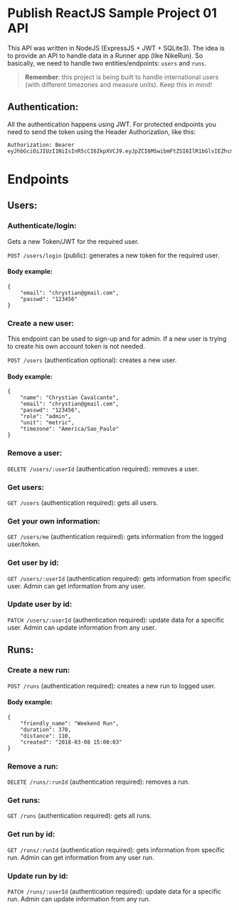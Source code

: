 # Publish ReactJS Sample Project 01 API


This API was written in NodeJS (ExpressJS + JWT + SQLite3). The idea is to provide an API to handle data in a Runner app (like NikeRun). So basically, we need to handle two entities/endpoints: `users` and `runs`.

>**Remember**: this project is being built to handle international users (with different timezones and measure units). Keep this in mind!

## Authentication:

All the authentication happens using JWT. For protected endpoints you need to send the token using the Header Authorization, like this:

```
Authorization: Bearer eyJhbGciOiJIUzI1NiIsInR5cCI6IkpXVCJ9.eyJpZCI6MSwibmFtZSI6IlR1bGlvIEZhcmlhIiwiZW1haWwiOiJ0dWxpb2ZhcmlhQGRldnBsZW5vLmNvbSIsInJvbGUiOiJhZG1pbiIsInVuaXQiOiJtZXRyaWMiLCJ0aW1lem9uZSI6IkFtZXJpY2EvU2FvX1BhdWxvIiwiaWF0IjoxNTIwNDY5MzUwfQ.kr678zxP5TdRAZrww4bcuKCpE7JX0m_mObjwVXKwP8U
```

# Endpoints

## Users:

### Authenticate/login:

Gets a new Token/JWT for the required user.

`POST /users/login` (public): generates a new token for the required user.

#### Body example:

```
{
	"email": "chrystian@gmail.com",
	"passwd": "123456"
}
```

### Create a new user:

This endpoint can be used to sign-up and for admin. If a new user is trying to create his own account token is not needed.

`POST /users` (authentication optional): creates a new user.

#### Body example:

```
{
	"name": "Chrystian Cavalcante",
	"email": "chrystian@gmail.com",
	"passwd": "123456",
	"role": "admin",
	"unit": "metric",
	"timezone": "America/Sao_Paulo"
}
```

### Remove a user:

`DELETE /users/:userId` (authentication required): removes a user.


### Get users:

`GET /users` (authentication required): gets all users.

### Get your own information:

`GET /users/me` (authentication required): gets information from the logged user/token.


### Get user by id:

`GET /users/:userId` (authentication required): gets information from specific user. Admin can get information from any user.


### Update user by id:

`PATCH /users/:userId` (authentication required): update data for a specific user. Admin can update information from any user.

## Runs:

### Create a new run:

`POST /runs` (authentication required): creates a new run to logged user.

#### Body example:

```
{
	"friendly_name": "Weekend Run",
	"duration": 370,
	"distance": 110,
	"created": "2018-03-08 15:00:03"
}
```

### Remove a run:

`DELETE /runs/:runId` (authentication required): removes a run.


### Get runs:

`GET /runs` (authentication required): gets all runs.

### Get run by id:

`GET /runs/:runId` (authentication required): gets information from specific run. Admin can get information from any user run.


### Update run by id:

`PATCH /runs/:userId` (authentication required): update data for a specific run. Admin can update information from any run.

